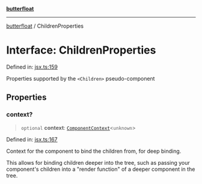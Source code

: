 [**butterfloat**](../index.md)

***

[butterfloat](../index.md) / ChildrenProperties

# Interface: ChildrenProperties

Defined in: [jsx.ts:159](https://github.com/WorldMaker/butterfloat/blob/df545ef96728808e6ed86d129bea41fdc458751b/jsx.ts#L159)

Properties supported by the `<Children>` pseudo-component

## Properties

### context?

> `optional` **context**: [`ComponentContext`](ComponentContext.md)\<`unknown`\>

Defined in: [jsx.ts:167](https://github.com/WorldMaker/butterfloat/blob/df545ef96728808e6ed86d129bea41fdc458751b/jsx.ts#L167)

Context for the component to bind the children from, for deep binding.

This allows for binding children deeper into the tree, such as passing
your component's children into a "render function" of a deeper component
in the tree.
